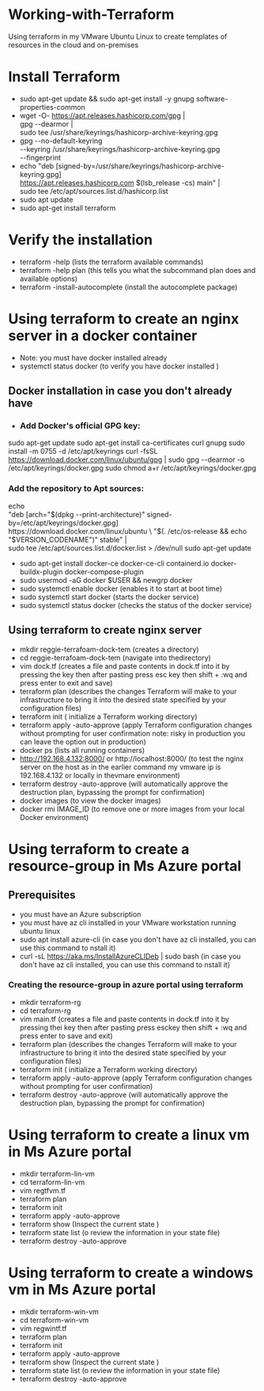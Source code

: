 # Working-with-Terraform
Using terraform in my VMware Ubuntu Linux to create templates of resources in the cloud and on-premises
# Install Terraform
- sudo apt-get update && sudo apt-get install -y gnupg software-properties-common
- wget -O- https://apt.releases.hashicorp.com/gpg | \
gpg --dearmor | \
sudo tee /usr/share/keyrings/hashicorp-archive-keyring.gpg
- gpg --no-default-keyring \
--keyring /usr/share/keyrings/hashicorp-archive-keyring.gpg \
--fingerprint
- echo "deb [signed-by=/usr/share/keyrings/hashicorp-archive-keyring.gpg] \
https://apt.releases.hashicorp.com $(lsb_release -cs) main" | \
sudo tee /etc/apt/sources.list.d/hashicorp.list
- sudo apt update
- sudo apt-get install terraform
# Verify the installation
- terraform -help (lists the terraform available commands)
- terraform -help plan (this tells you what the subcommand plan does and available options)
- terraform -install-autocomplete (install the autocomplete package)
# Using terraform to create an nginx server in a docker container
- Note: you must have docker installed already
- systemctl status docker (to verify you have docker installed )
## Docker installation in case you don't already have
- ### Add Docker's official GPG key:
sudo apt-get update
sudo apt-get install ca-certificates curl gnupg
sudo install -m 0755 -d /etc/apt/keyrings
curl -fsSL https://download.docker.com/linux/ubuntu/gpg | sudo gpg --dearmor -o /etc/apt/keyrings/docker.gpg
sudo chmod a+r /etc/apt/keyrings/docker.gpg
### Add the repository to Apt sources:
echo \
  "deb [arch="$(dpkg --print-architecture)" signed-by=/etc/apt/keyrings/docker.gpg] https://download.docker.com/linux/ubuntu \
  "$(. /etc/os-release && echo "$VERSION_CODENAME")" stable" | \
  sudo tee /etc/apt/sources.list.d/docker.list > /dev/null
sudo apt-get update
- sudo apt-get install docker-ce docker-ce-cli containerd.io docker-buildx-plugin docker-compose-plugin
- sudo usermod -aG docker $USER && newgrp docker
- sudo systemctl enable docker (enables it to start at boot time)
- sudo systemctl start docker (starts the docker service)
- sudo systemctl status docker (checks the status of the docker service)
## Using terraform to create nginx server
- mkdir reggie-terrafoam-dock-tem (creates a directory)
- cd reggie-terrafoam-dock-tem (navigate into thedirectory)
- vim dock.tf (creates a file and paste contents in dock.tf into it by  pressing the key then after pasting press esc key then shift + :wq and press enter to exit and save)
- terraform plan (describes the changes Terraform will make to your infrastructure to bring it into the desired state specified by your configuration files)
- terraform init ( initialize a Terraform working directory)
- terraform apply -auto-approve (apply Terraform configuration changes without prompting for user confirmation note: risky in production you can leave the option out in production)
- docker ps (lists all running containers)
- http://192.168.4.132:8000/ or http://localhost:8000/ (to test the nginx server on the host as in the earlier command my vmware ip is 192.168.4.132 or locally in thevmare environment)
- terraform destroy -auto-approve (will automatically approve the destruction plan, bypassing the prompt for confirmation)
- docker images (to  view the docker images)
- docker rmi IMAGE_ID (to remove one or more images from your local Docker environment)
# Using terraform to create a resource-group in Ms Azure portal
## Prerequisites
- you must have an Azure subscription
- you must have az cli installed in your VMware workstation running ubuntu linux
- sudo apt install azure-cli (in case you don't have az cli installed, you can use this command to nstall it)
- curl -sL https://aka.ms/InstallAzureCLIDeb | sudo bash (in case you don't have az cli installed, you can use this command to nstall it)
### Creating the resource-group in azure portal using terraform
- mkdir terraform-rg
- cd terraform-rg
- vim main.tf (creates a file and paste contents in dock.tf into it by  pressing thei key then after pasting press esckey then shift + :wq and press enter to save and exit)
- terraform plan (describes the changes Terraform will make to your infrastructure to bring it into the desired state specified by your configuration files)
- terraform init ( initialize a Terraform working directory)
- terraform apply -auto-approve (apply Terraform configuration changes without prompting for user confirmation)
- terraform destroy -auto-approve (will automatically approve the destruction plan, bypassing the prompt for confirmation)
# Using terraform to create a linux vm in Ms Azure portal
- mkdir terraform-lin-vm
- cd terraform-lin-vm
- vim regtfvm.tf
- terraform plan
- terraform init
- terraform apply -auto-approve
- terraform show (Inspect the current state )
- terraform state list (o review the information in your state file)
- terraform destroy -auto-approve
# Using terraform to create a windows vm in Ms Azure portal
- mkdir terraform-win-vm
- cd terraform-win-vm
- vim regwintf.tf
- terraform plan
- terraform init 
- terraform apply -auto-approve
- terraform show (Inspect the current state )
- terraform state list (o review the information in your state file)
- terraform destroy -auto-approve


